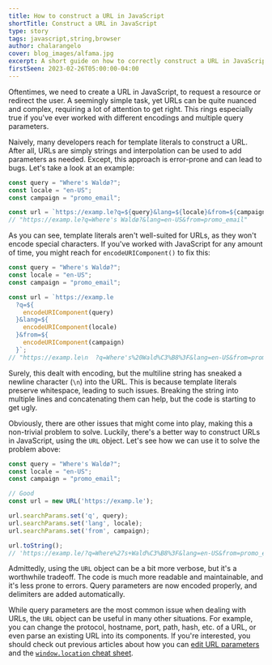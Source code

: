 ```yaml
---
title: How to construct a URL in JavaScript
shortTitle: Construct a URL in JavaScript
type: story
tags: javascript,string,browser
author: chalarangelo
cover: blog_images/alfama.jpg
excerpt: A short guide on how to correctly construct a URL in JavaScript.
firstSeen: 2023-02-26T05:00:00-04:00
---
```


Oftentimes, we need to create a URL in JavaScript, to request a resource or redirect the user. A seemingly simple task, yet URLs can be quite nuanced and complex, requiring a lot of attention to get right. This rings especially true if you've ever worked with different encodings and multiple query parameters.

Naively, many developers reach for template literals to construct a URL. After all, URLs are simply strings and interpolation can be used to add parameters as needed. Except, this approach is error-prone and can lead to bugs. Let's take a look at an example:

```js
const query = "Where's Waldø?";
const locale = "en-US";
const campaign = "promo_email";

const url = `https://examp.le?q=${query}&lang=${locale}&from=${campaign}`;
// "https://examp.le?q=Where's Waldø?&lang=en-US&from=promo_email"
```

As you can see, template literals aren't well-suited for URLs, as they won't encode special characters. If you've worked with JavaScript for any amount of time, you might reach for `encodeURIComponent()` to fix this:

```js
const query = "Where's Waldø?";
const locale = "en-US";
const campaign = "promo_email";

const url = `https://examp.le
  ?q=${
    encodeURIComponent(query)
  }&lang=${
    encodeURIComponent(locale)
  }&from=${
    encodeURIComponent(campaign)
  }`;
// "https://examp.le\n  ?q=Where's%20Wald%C3%B8%3F&lang=en-US&from=promo_email"
```

Surely, this dealt with encoding, but the multiline string has sneaked a newline character (`\n`) into the URL. This is because template literals preserve whitespace, leading to such issues. Breaking the string into multiple lines and concatenating them can help, but the code is starting to get ugly.

Obviously, there are other issues that might come into play, making this a non-trivial problem to solve. Luckily, there's a better way to construct URLs in JavaScript, using the `URL` object. Let's see how we can use it to solve the problem above:

```js
const query = "Where's Waldø?";
const locale = "en-US";
const campaign = "promo_email";

// Good
const url = new URL('https://examp.le');

url.searchParams.set('q', query);
url.searchParams.set('lang', locale);
url.searchParams.set('from', campaign);

url.toString();
// 'https://examp.le/?q=Where%27s+Wald%C3%B8%3F&lang=en-US&from=promo_email'
```

Admittedly, using the `URL` object can be a bit more verbose, but it's a worthwhile tradeoff. The code is much more readable and maintainable, and it's less prone to errors. Query parameters are now encoded properly, and delimiters are added automatically.

While query parameters are the most common issue when dealing with URLs, the `URL` object can be useful in many other situations. For example, you can change the protocol, hostname, port, path, hash, etc. of a URL, or even parse an existing URL into its components. If you're interested, you should check out previous articles about how you can [edit URL parameters](/articles/s/js-edit-url-params) and the [`window.location` cheat sheet](/articles/s/js-window-location-cheatsheet).
